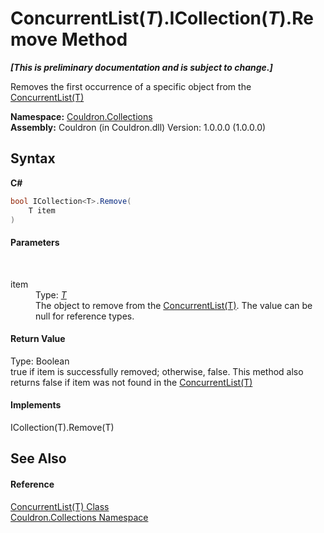 # ConcurrentList(*T*).ICollection(*T*).Remove Method 
 _**\[This is preliminary documentation and is subject to change.\]**_

Removes the first occurrence of a specific object from the <a href="T_Couldron_Collections_ConcurrentList_1">ConcurrentList(T)</a>

**Namespace:**&nbsp;<a href="N_Couldron_Collections">Couldron.Collections</a><br />**Assembly:**&nbsp;Couldron (in Couldron.dll) Version: 1.0.0.0 (1.0.0.0)

## Syntax

**C#**<br />
``` C#
bool ICollection<T>.Remove(
	T item
)
```


#### Parameters
&nbsp;<dl><dt>item</dt><dd>Type: <a href="T_Couldron_Collections_ConcurrentList_1">*T*</a><br />The object to remove from the <a href="T_Couldron_Collections_ConcurrentList_1">ConcurrentList(T)</a>. The value can be null for reference types.</dd></dl>

#### Return Value
Type: Boolean<br />true if item is successfully removed; otherwise, false. This method also returns false if item was not found in the <a href="T_Couldron_Collections_ConcurrentList_1">ConcurrentList(T)</a>

#### Implements
ICollection(T).Remove(T)<br />

## See Also


#### Reference
<a href="T_Couldron_Collections_ConcurrentList_1">ConcurrentList(T) Class</a><br /><a href="N_Couldron_Collections">Couldron.Collections Namespace</a><br />